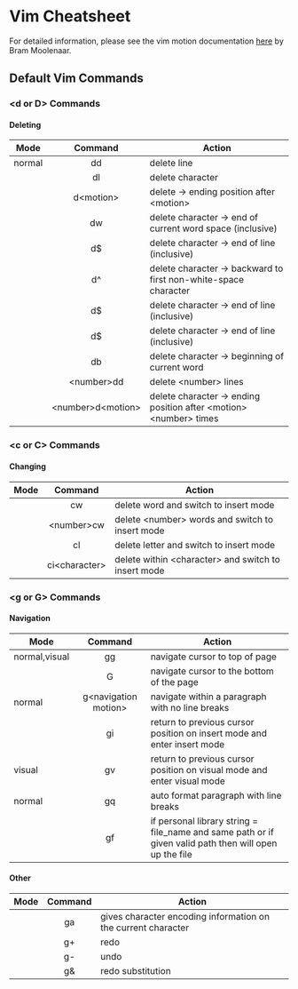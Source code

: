 # Vim Cheatsheet

For detailed information, please see the vim motion documentation [here](https://vimdoc.sourceforge.net/htmldoc/motion.html#motion.txt) by Bram Moolenaar.

## Default Vim Commands

### \<d or D\> Commands

#### Deleting

| Mode   |        Command        | Action                                                                |
| ------ | :-------------------: | --------------------------------------------------------------------- |
| normal |          dd           | delete line                                                           |
|        |          dl           | delete character                                                      |
|        |      d\<motion\>      | delete -> ending position after \<motion\>                            |
|        |          dw           | delete character -> end of current word space (inclusive)             |
|        |          d$           | delete character -> end of line (inclusive)                           |
|        |          d^           | delete character -> backward to first non-white-space character       |
|        |          d$           | delete character -> end of line (inclusive)                           |
|        |          d$           | delete character -> end of line (inclusive)                           |
|        |          db           | delete character -> beginning of current word                         |
|        |     \<number\>dd      | delete \<number\> lines                                               |
|        | \<number\>d\<motion\> | delete character -> ending position after \<motion\> \<number\> times |

### \<c or C\> Commands

#### Changing

| Mode |     Command     | Action                                                |
| ---- | :-------------: | ----------------------------------------------------- |
|      |       cw        | delete word and switch to insert mode                 |
|      |  \<number\>cw   | delete \<number\> words and switch to insert mode     |
|      |       cl        | delete letter and switch to insert mode               |
|      | ci\<character\> | delete within \<character\> and switch to insert mode |

### \<g or G\> Commands

#### Navigation

| Mode          |        Command         | Action                                                                                                 |
| ------------- | :--------------------: | ------------------------------------------------------------------------------------------------------ |
| normal,visual |           gg           | navigate cursor to top of page                                                                         |
|               |           G            | navigate cursor to the bottom of the page                                                              |
| normal        | g\<navigation motion\> | navigate within a paragraph with no line breaks                                                        |
|               |           gi           | return to previous cursor position on insert mode and enter insert mode                                |
| visual        |           gv           | return to previous cursor position on visual mode and enter visual mode                                |
| normal        |       gq<enter>        | auto format paragraph with line breaks                                                                 |
|               |           gf           | if personal library string = file_name and same path or if given valid path then will open up the file |

#### Other

| Mode | Command | Action                                                        |
| ---- | :-----: | ------------------------------------------------------------- |
|      |   ga    | gives character encoding information on the current character |
|      |   g+    | redo                                                          |
|      |   g-    | undo                                                          |
|      |   g&    | redo substitution                                             |
